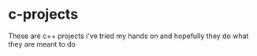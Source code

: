 # c-projects

These are c++ projects i've tried my hands on and hopefully they do what they are meant to do

